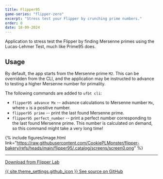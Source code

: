 ```yaml
---
title: Flipper95
game-series: "flipper-zero"
excerpt: "Stress test your Flipper by crunching prime numbers."
order: 0
date: 18-09-2024
---
```


Application to stress test the Flipper by finding Mersenne primes using the Lucas-Lehmer Test,
much like Prime95 does.

## Usage

By default, the app starts from the Mersenne prime `M2`. This can be overridden from the CLI,
and the application may be instructed to advance to testing a higher Mersenne number
for primality.

The following commands are added to `ufbt cli`:
* `flipper95 advance Mx` -- advance calculations to Mersenne number `Mx`, where `x` is a positive number.
* `flipper95 prime` -- print the last found Mersenne prime.
* `flipper95 perfect_number` -- print a perfect number corresponding to the last found Mersenne prime. This number is calculated on demand, so this command might take a very long time!

{% include figures/image.html link="https://raw.githubusercontent.com/CookiePLMonster/flipper-bakery/refs/heads/main/flipper95/.catalog/screens/screen0.png" %}

***

<a href="https://lab.flipper.net/apps/flipper95" class="button" target="_blank"><i class="fas fa-flask"></i> Download from Flipper Lab</a>

<a href="https://github.com/CookiePLMonster/flipper-bakery/tree/main/flipper95" class="button github" target="_blank">{{ site.theme_settings.github_icon }} See source on GitHub</a>
